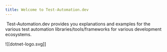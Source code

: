 ```yaml
---
title: Welcome to Test-Automation.dev
---
```


 Test-Automation.dev provides you explanations and examples for the various test automation libraries/tools/frameworks for various development ecosystems.


![[dotnet-logo.svg]]
